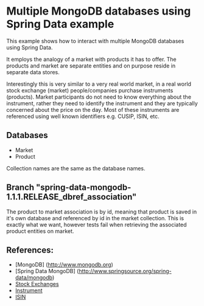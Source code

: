Multiple MongoDB databases using Spring Data example
====================================================

This example shows how to interact with multiple MongoDB databases using Spring Data.

It employs the analogy of a market with products it has to offer. The products and market are separate entities and on purpose reside in separate data stores.

Interestingly this is very similar to a very real world market, in a real world stock exchange (market) people/companies purchase instruments (products).
Market participants do not need to know everything about the instrument, rather they need to identify the instrument and they are typically concerned about the price on the day.
Most of these instruments are referenced using well known identifiers e.g. CUSIP, ISIN, etc.


Databases
---------
* Market
* Product

Collection names are the same as the database names.


Branch "spring-data-mongodb-1.1.1.RELEASE_dbref_association"
-------------------------------------------------------------
The product to market association is by id, meaning that product is saved in it's own database and referenced by id in the market collection.
This is exactly what we want, however tests fail when retrieving the associated product entities on market.


References:
----------
* [MongoDB] (http://www.mongodb.org)
* [Spring Data MongoDB] (http://www.springsource.org/spring-data/mongodb)
* [Stock Exchanges](http://en.wikipedia.org/wiki/Stock_exchange)
* [Instrument](http://en.wikipedia.org/wiki/Financial_instrument)
* [ISIN](http://en.wikipedia.org/wiki/International_Securities_Identifying_Number)